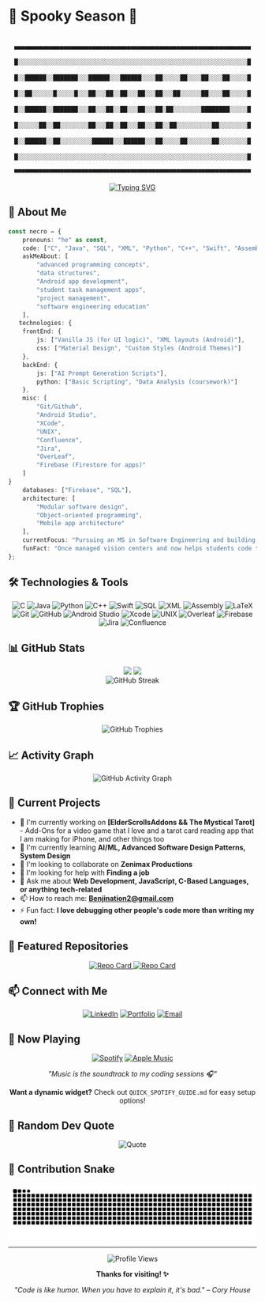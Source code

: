 # 🎃  Spooky Season 👻

<div align="center">

```
    ▄▄▄▄▄▄▄▄▄▄▄▄▄▄▄▄▄▄▄▄▄▄▄▄▄▄▄▄▄▄▄▄▄▄▄▄▄▄▄▄▄▄▄▄▄▄▄▄▄▄▄▄▄▄▄▄▄▄▄▄▄▄▄▄▄▄▄
    █░░░░░░░░░░░░░░░░░░░░░░░░░░░░░░░░░░░░░░░░░░░░░░░░░░░░░░░░░░░░░░░░░█
    █░░██████░░███████░░░██████░░░██████░░░░██░░░░░██░░░░██░░░░██░░░░░█
    █░░██░░░░░░█░░░░░█░░░██░░░██░░██░░░██░░░██░░░██░░░░░░██░░░░██░░░░░█
    █░░██████░░███████░░░██░░░██░░██░░░██░░░██░██░░░░░░░░████████░░░░░█
    █░░░░░░██░░██░░░░░░░░██░░░██░░██░░░██░░░██░░██░░░░░░░░░░██░░░░░░░░█
    █░░██████░░██░░░░░░░░░██████░░░██████░░░██░░░░░██░░░░░░░██░░░░░░░░█
    █░░░░░░░░░░░░░░░░░░░░░░░░░░░░░░░░░░░░░░░░░░░░░░░░░░░░░░░░░░░░░░░░░█
    ▀▀▀▀▀▀▀▀▀▀▀▀▀▀▀▀▀▀▀▀▀▀▀▀▀▀▀▀▀▀▀▀▀▀▀▀▀▀▀▀▀▀▀▀▀▀▀▀▀▀▀▀▀▀▀▀▀▀▀▀▀▀▀▀▀▀▀
```

[![Typing SVG](https://readme-typing-svg.herokuapp.com?font=Creepster&size=25&duration=2000&pause=500&color=FF6600&center=true&vCenter=true&width=600&height=80&lines=Welcome+to+my+spooky+GitHub...+👻;Coding+potions+and+digital+magic+🧪;Trick+or+Treat%3F+I+choose+CODE!+🍭;Brewing+commits+in+my+cauldron+⚗️)](https://git.io/typing-svg)

</div>

## 🚀 About Me

```typescript
const necro = {
    pronouns: "he" as const,
    code: ["C", "Java", "SQL", "XML", "Python", "C++", "Swift", "Assembly", "LaTeX"],
    askMeAbout: [
        "advanced programming concepts",
        "data structures",
        "Android app development",
        "student task management apps",
        "project management",
        "software engineering education"
    ],
   technologies: {
    frontEnd: {
        js: ["Vanilla JS (for UI logic)", "XML layouts (Android)"],
        css: ["Material Design", "Custom Styles (Android Themes)"]
    },
    backEnd: {
        js: ["AI Prompt Generation Scripts"],
        python: ["Basic Scripting", "Data Analysis (coursework)"]
    },
    misc: [
        "Git/Github",
        "Android Studio",
        "XCode",
        "UNIX",
        "Confluence",
        "Jira",
        "OverLeaf",
        "Firebase (Firestore for apps)"
    ]
}
    databases: ["Firebase", "SQL"],
    architecture: [
        "Modular software design",
        "Object-oriented programming",
        "Mobile app architecture"
    ],
    currentFocus: "Pursuing an MS in Software Engineering and building Android and productivity apps.",
    funFact: "Once managed vision centers and now helps students code their own projects!"
};

```

## 🛠️ Technologies & Tools

<div align="center">

  <img src="https://img.shields.io/badge/-C-00599C?style=for-the-badge&logo=c&logoColor=white" alt="C"/>
  <img src="https://img.shields.io/badge/-Java-007396?style=for-the-badge&logo=java&logoColor=white" alt="Java"/>
  <img src="https://img.shields.io/badge/-Python-3776AB?style=for-the-badge&logo=python&logoColor=white" alt="Python"/>
  <img src="https://img.shields.io/badge/-C++-00599C?style=for-the-badge&logo=c%2B%2B&logoColor=white" alt="C++"/>
  <img src="https://img.shields.io/badge/-Swift-FA7343?style=for-the-badge&logo=swift&logoColor=white" alt="Swift"/>
  <img src="https://img.shields.io/badge/-SQL-003B57?style=for-the-badge&logo=postgresql&logoColor=white" alt="SQL"/>
  <img src="https://img.shields.io/badge/-XML-FF6600?style=for-the-badge&logo=xml&logoColor=white" alt="XML"/>
  <img src="https://img.shields.io/badge/-Assembly-6E4C13?style=for-the-badge&logo=gnu&logoColor=white" alt="Assembly"/>
  <img src="https://img.shields.io/badge/-LaTeX-008080?style=for-the-badge&logo=latex&logoColor=white" alt="LaTeX"/>
  <img src="https://img.shields.io/badge/-Git-F05032?style=for-the-badge&logo=git&logoColor=white" alt="Git"/>
  <img src="https://img.shields.io/badge/-GitHub-181717?style=for-the-badge&logo=github&logoColor=white" alt="GitHub"/>
  <img src="https://img.shields.io/badge/-Android%20Studio-3DDC84?style=for-the-badge&logo=android-studio&logoColor=white" alt="Android Studio"/>
  <img src="https://img.shields.io/badge/-Xcode-147EFB?style=for-the-badge&logo=xcode&logoColor=white" alt="Xcode"/>
  <img src="https://img.shields.io/badge/-UNIX-FCC624?style=for-the-badge&logo=linux&logoColor=black" alt="UNIX"/>
  <img src="https://img.shields.io/badge/-Overleaf-47A141?style=for-the-badge&logo=overleaf&logoColor=white" alt="Overleaf"/>
  <img src="https://img.shields.io/badge/-Firebase-FFCA28?style=for-the-badge&logo=firebase&logoColor=black" alt="Firebase"/>
  <img src="https://img.shields.io/badge/-Jira-0052CC?style=for-the-badge&logo=jira&logoColor=white" alt="Jira"/>
  <img src="https://img.shields.io/badge/-Confluence-172B4D?style=for-the-badge&logo=confluence&logoColor=white" alt="Confluence"/>

</div>


## 📊 GitHub Stats

<div align="center">
  <img height="180em" src="https://github-readme-stats.vercel.app/api?username=Benjination&show_icons=true&theme=tokyonight&include_all_commits=true&count_private=true"/>
  <img height="180em" src="https://github-readme-stats.vercel.app/api/top-langs/?username=Benjination&layout=compact&langs_count=7&theme=tokyonight"/>
</div>

<div align="center">
  <img src="https://github-readme-streak-stats.herokuapp.com/?user=Benjination&theme=tokyonight" alt="GitHub Streak" />
</div>

## 🏆 GitHub Trophies

<div align="center">
  <img src="https://github-profile-trophy.vercel.app/?username=Benjination&theme=tokyonight&no-frame=false&no-bg=true&margin-w=4" alt="GitHub Trophies" />
</div>

## 📈 Activity Graph

<div align="center">
  <img src="https://github-readme-activity-graph.vercel.app/graph?username=Benjination&theme=tokyo-night" alt="GitHub Activity Graph" />
</div>

## 🎯 Current Projects

- 🔭 I'm currently working on **[ElderScrollsAddons && The Mystical Tarot]** - Add-Ons for a video game that I love and a tarot card reading app that I am making for iPhone, and other things too
- 🌱 I'm currently learning **AI/ML, Advanced Software Design Patterns, System Design**
- 👯 I'm looking to collaborate on **Zenimax Productions**
- 🤔 I'm looking for help with **Finding a job**
- 💬 Ask me about **Web Development, JavaScript, C-Based Languages, or anything tech-related**
- 📫 How to reach me: **Benjination2@gmail.com**
- ⚡ Fun fact: **I love debugging other people's code more than writing my own!**

## 🌟 Featured Repositories

<div align="center">
  <a href="https://github.com/Benjination/GitHubMod">
    <img src="https://github-readme-stats.vercel.app/api/pin/?username=Benjination&repo=GitHubMod&theme=tokyonight" alt="Repo Card" />
  </a>
  <a href="https://github.com/Benjination/The-Mystical-Tarot">
    <img src="https://github-readme-stats.vercel.app/api/pin/?username=Benjination&repo=The-Mystical-Tarot&theme=tokyonight" alt="Repo Card" />
  </a>
</div>

## 📫 Connect with Me

<div align="center">

[![LinkedIn](https://img.shields.io/badge/-LinkedIn-0077B5?style=for-the-badge&logo=linkedin&logoColor=white)](https://linkedin.com/in/b-niccum)
[![Portfolio](https://img.shields.io/badge/-Portfolio-000000?style=for-the-badge&logo=safari&logoColor=white)](https://benjaminniccum.godaddysites.com)
[![Email](https://img.shields.io/badge/-Email-D14836?style=for-the-badge&logo=gmail&logoColor=white)](mailto:Benjination2@gmail.com)

</div>

## 🎵 Now Playing

<div align="center">

<!-- Dynamic Spotify widget (once setup is complete) -->
<!-- ![Spotify Now Playing](https://benjination-spotify.vercel.app/api/spotify) -->

<!-- Working Spotify badges -->
[![Spotify](https://img.shields.io/badge/Spotify-1ED760?style=for-the-badge&logo=spotify&logoColor=white)](https://open.spotify.com/user/BennyThePooh)
[![Apple Music](https://img.shields.io/badge/Apple_Music-9933CC?style=for-the-badge&logo=apple-music&logoColor=white)](https://music.apple.com)

*"Music is the soundtrack to my coding sessions 🎧"*

**Want a dynamic widget?** Check out `QUICK_SPOTIFY_GUIDE.md` for easy setup options!

</div>

## 💭 Random Dev Quote

<div align="center">

![Quote](https://quotes-github-readme.vercel.app/api?type=horizontal&theme=tokyonight)

</div>

## 🐍 Contribution Snake

<div align="center">

![Snake animation](https://github.com/Benjination/Benjination/blob/output/github-contribution-grid-snake.svg)

<!--START_SECTION:activity-->
<!--END_SECTION:activity-->

</div>

---

<div align="center">

![Profile Views](https://komarev.com/ghpvc/?username=Benjination&color=blueviolet&style=for-the-badge)

**Thanks for visiting! ✨**

*"Code is like humor. When you have to explain it, it's bad." – Cory House*

</div>
